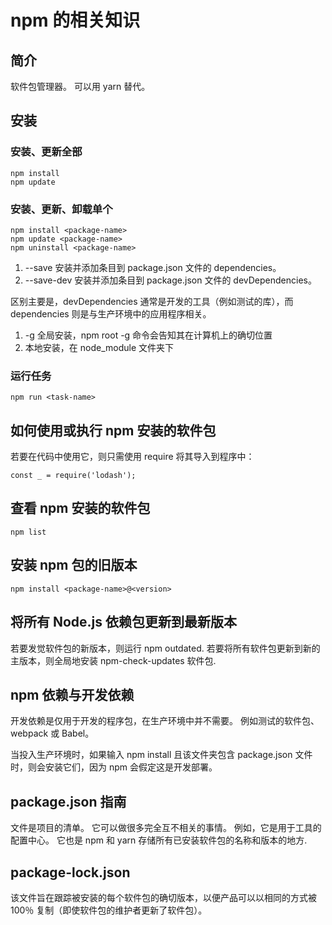 # npm 的相关知识

## 简介
软件包管理器。
可以用 yarn 替代。

## 安装
### 安装、更新全部
``` code
npm install
npm update
```
### 安装、更新、卸载单个
``` code
npm install <package-name>
npm update <package-name>
npm uninstall <package-name>
```
1. --save 安装并添加条目到 package.json 文件的 dependencies。
2. --save-dev 安装并添加条目到 package.json 文件的 devDependencies。

区别主要是，devDependencies 通常是开发的工具（例如测试的库），而 dependencies 则是与生产环境中的应用程序相关。

1. -g 全局安装，npm root -g 命令会告知其在计算机上的确切位置
2. 本地安装，在 node_module 文件夹下
### 运行任务
``` code
npm run <task-name>
```

## 如何使用或执行 npm 安装的软件包
若要在代码中使用它，则只需使用 require 将其导入到程序中：
``` code
const _ = require('lodash');
```
## 查看 npm 安装的软件包
``` code
npm list
```
## 安装 npm 包的旧版本
``` code
npm install <package-name>@<version>
```
## 将所有 Node.js 依赖包更新到最新版本
若要发觉软件包的新版本，则运行 npm outdated.
若要将所有软件包更新到新的主版本，则全局地安装 npm-check-updates 软件包.
## npm 依赖与开发依赖
开发依赖是仅用于开发的程序包，在生产环境中并不需要。 例如测试的软件包、webpack 或 Babel。

当投入生产环境时，如果输入 npm install 且该文件夹包含 package.json 文件时，则会安装它们，因为 npm 会假定这是开发部署。
## package.json 指南
文件是项目的清单。 它可以做很多完全互不相关的事情。 例如，它是用于工具的配置中心。 它也是 npm 和 yarn 存储所有已安装软件包的名称和版本的地方.
## package-lock.json
该文件旨在跟踪被安装的每个软件包的确切版本，以便产品可以以相同的方式被 100％ 复制（即使软件包的维护者更新了软件包）。